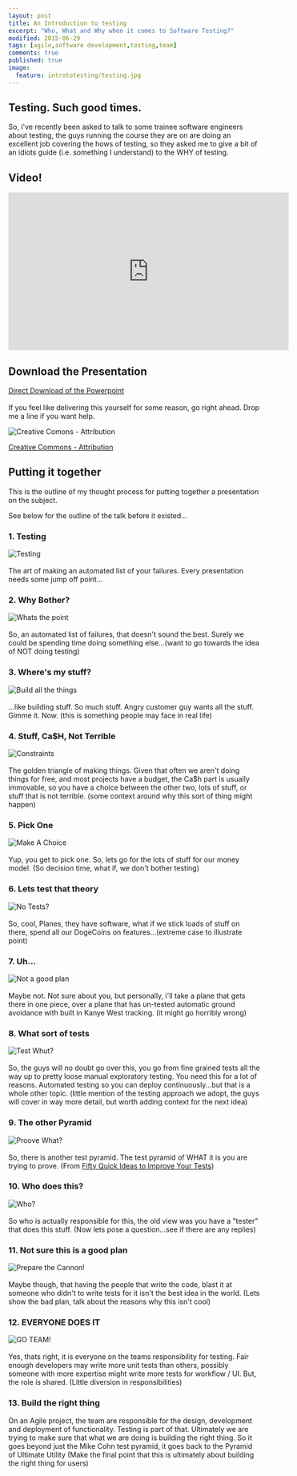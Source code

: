 ```yaml
---
layout: post
title: An Introduction to testing
excerpt: "Who, What and Why when it comes to Software Testing?"
modified: 2015-06-29
tags: [agile,software development,testing,team]
comments: true
published: true
image:
  feature: intrototesting/testing.jpg
---
```


## Testing. Such good times.
So, i've recently been asked to talk to some trainee software engineers about testing, the guys running the course they are on are doing an excellent job covering the hows of testing, so they asked me to give a bit of an idiots guide (i.e. something I understand) to the WHY of testing.

## Video!
<iframe width="560" height="315" src="https://www.youtube.com/embed/ywBg_8ptz8g" frameborder="0" allowfullscreen></iframe>

## Download the Presentation
[Direct Download of the Powerpoint](https://www.dropbox.com/s/jpl4wlvh8t0u4ph/testing-intro.pptx?dl=0)
<br/><br/>
If you feel like delivering this yourself for some reason, go right ahead. Drop me a line if you want help.

![Creative Comons - Attribution](../images/cc-attribution.png)

[Creative Commons - Attribution](https://creativecommons.org/licenses/by/2.0/uk/)

## Putting it together
This is the outline of my thought process for putting together a presentation on the subject.

See below for the outline of the talk before it existed...

### 1. Testing
![Testing](../images/intrototesting/1-testing.jpg)
<br/>
<br/>
The art of making an automated list of your failures. Every presentation needs some jump off point...

### 2. Why Bother?
![Whats the point](../images/intrototesting/2-why.jpg)
<br/>
<br/>
So, an automated list of failures, that doesn't sound the best. Surely we could be spending time doing something else...(want to go towards the idea of NOT doing testing)

### 3. Where's my stuff?
![Build all the things](../images/intrototesting/3-stuff.jpg)
<br/>
<br/>
...like building stuff. So much stuff. Angry customer guy wants all the stuff. Gimme it. Now. (this is something people may face in real life)

### 4. Stuff, Ca$H, Not Terrible
![Constraints](../images/intrototesting/4-triangle.jpg)
<br/>
<br/>
The golden triangle of making things. Given that often we aren't doing things for free, and most projects have a budget, the Ca$h part is usually immovable, so you have a choice between the other two, lots of stuff, or stuff that is not terrible. (some context around why this sort of thing might happen)

### 5. Pick One
![Make A Choice](../images/intrototesting/5-pick.jpg)
<br/>
<br/>
Yup, you get to pick one. So, lets go for the lots of stuff for our money model. (So decision time, what if, we don't bother testing)

### 6. Lets test that theory
![No Tests?](../images/intrototesting/6-planes.jpg)
<br/>
<br/>
So, cool, Planes, they have software, what if we stick loads of stuff on there, spend all our DogeCoins on features...(extreme case to illustrate point)

### 7. Uh...
![Not a good plan](../images/intrototesting/7-no-tests.jpg)
<br/>
<br/>
Maybe not. Not sure about you, but personally, i'll take a plane that gets there in one piece, over a plane that has un-tested automatic ground avoidance with built in Kanye West tracking. (it might go horribly wrong)

### 8. What sort of tests
![Test Whut?](../images/intrototesting/8-test-pyramid.jpg)
<br/>
<br/>
So, the guys will no doubt go over this, you go from fine grained tests all the way up to pretty loose manual exploratory testing. You need this for a lot of reasons. Automated testing so you can deploy continuously...but that is a whole other topic. (little mention of the testing approach we adopt, the guys will cover in way more detail, but worth adding context for the next idea)

### 9. The other Pyramid
![Proove What?](../images/intrototesting/9-pyramid-2.jpg)
<br/>
<br/>
So, there is another test pyramid. The test pyramid of WHAT it is you are trying to prove. (From [Fifty Quick Ideas to Improve Your Tests](https://leanpub.com/50quickideas-tests))

### 10. Who does this?
![Who?](../images/intrototesting/10-who-writes.jpg)
<br/>
<br/>
So who is actually responsible for this, the old view was you have a "tester" that does this stuff. (Now lets pose a question...see if there are any replies)

### 11. Not sure this is a good plan
![Prepare the Cannon!](../images/intrototesting/11-cannon.jpg)
<br/>
<br/>
Maybe though, that having the people that write the code, blast it at someone who didn't to write tests for it isn't the best idea in the world. (Lets show the bad plan, talk about the reasons why this isn't cool)

### 12. EVERYONE DOES IT
![GO TEAM!](../images/intrototesting/12-everyone.jpg)
<br/>
<br/>
Yes, thats right, it is everyone on the teams responsibility for testing. Fair enough developers may write more unit tests than others, possibly someone with more expertise might write more tests for workflow / UI. But, the role is shared. (Little diversion in responsibilities)

### 13. Build the right thing
On an Agile project, the team are responsible for the design, development and deployment of functionality. Testing is part of that. Ultimately we are trying to make sure that what we are doing is building the right thing. So it goes beyond just the Mike Cohn test pyramid, it goes back to the Pyramid of Ultimate Utility (Make the final point that this is ultimately about building the right thing for users)